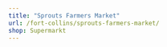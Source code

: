 ```yaml
---
title: "Sprouts Farmers Market"
url: /fort-collins/sprouts-farmers-market/
shop: Supermarkt
---
```

